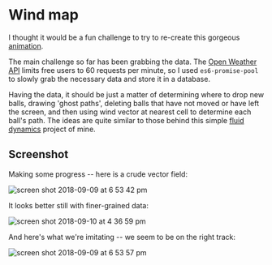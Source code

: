 # Wind map
I thought it would be a fun challenge to try to re-create this gorgeous [animation](http://hint.fm/wind/).

The main challenge so far has been grabbing the data. The [Open Weather API](https://openweathermap.org/api) limits free users to 60 requests per minute, so I used `es6-promise-pool` to slowly grab the necessary data and store it in a database.

Having the data, it should be just a matter of determining where to drop new balls, drawing 'ghost paths', deleting balls that have not moved or have left the screen, and then using wind vector at nearest cell to determine each ball's path. The ideas are quite similar to those behind this simple [fluid dynamics](https://github.com/zackstout/vector-fields-general) project of mine.

## Screenshot
Making some progress -- here is a crude vector field:

![screen shot 2018-09-09 at 6 53 42 pm](https://user-images.githubusercontent.com/29472568/45270312-c71a0a00-b461-11e8-816e-9c191ff51457.png)

It looks better still with finer-grained data:

![screen shot 2018-09-10 at 4 36 59 pm](https://user-images.githubusercontent.com/29472568/45325908-d5c2f880-b517-11e8-9ceb-92557cd0e846.png)

And here's what we're imitating -- we seem to be on the right track:

![screen shot 2018-09-09 at 6 53 57 pm](https://user-images.githubusercontent.com/29472568/45270313-c7b2a080-b461-11e8-8cf2-b1fa09f4c8f8.png)
